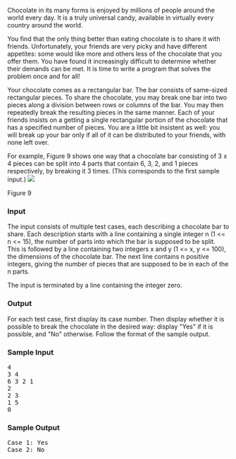 <p>Chocolate in its many forms is enjoyed by millions of people around the world every day. It is a truly universal candy, available in virtually every country around the world.
</p><p>You find that the only thing better than eating chocolate is to share it with friends. Unfortunately, your friends are very picky and have different appetites: some would like more and others less of the chocolate that you offer them. You have found it increasingly difficult to determine whether their demands can be met. It is time to write a program that solves the problem once and for all!
</p><p>Your chocolate comes as a rectangular bar. The bar consists of same-sized rectangular pieces. To share the chocolate, you may break one bar into two pieces along a division between rows or columns of the bar. You may then repeatedly break the resulting pieces in the same manner. Each of your friends insists on a getting a single rectangular portion of the chocolate that has a specified number of pieces. You are a little bit insistent as well: you will break up your bar only if all of it can be distributed to your friends, with none left over.
</p><p>For example, Figure 9 shows one way that a chocolate bar consisting of 3 x 4 pieces can be split into 4 parts that contain 6, 3, 2, and 1 pieces respectively, by breaking it 3 times. (This corresponds to the first sample input.)

<img src="./24392/file/QP0AJQFJ.png">

</p><p>
Figure 9


</p><h3>Input</h3>

<p>The input consists of multiple test cases, each describing a chocolate bar to share. Each description starts with a line containing a single integer n (1 &lt;= n &lt;= 15), the number of parts into which the bar is supposed to be split. This is followed by a line containing two integers x and y (1 &lt;= x, y &lt;= 100), the dimensions of the chocolate bar. The next line contains n positive integers, giving the number of pieces that are supposed to be in each of the n parts.
</p><p>
The input is terminated by a line containing the integer zero.

</p><h3>Output</h3>

<p>
For each test case, first display its case number. Then display whether it is possible to break the chocolate in the desired way: display "Yes" if it is possible, and "No" otherwise. Follow the format of the sample output.

</p><h3>Sample Input</h3>
<pre>4 
3 4
6 3 2 1
2
2 3
1 5
0
</pre>

<h3>Sample Output</h3>
<pre>Case 1: Yes
Case 2: No
</pre>